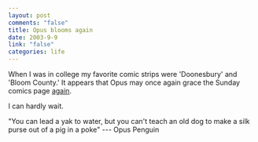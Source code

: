 ```yaml
--- 
layout: post
comments: "false"
title: Opus blooms again
date: 2003-9-9
link: "false"
categories: life
---
```

When I was in college my favorite comic strips were 'Doonesbury' and 'Bloom County.' It appears that Opus may once again grace the Sunday comics page <a href="http://www.washingtonpost.com/wp-dyn/articles/A45450-2003Sep8.html">again</a>.

I can hardly wait.

"You can lead a yak to water, but you can't teach an old dog to make a silk purse out of a pig in a poke"
--- Opus Penguin
